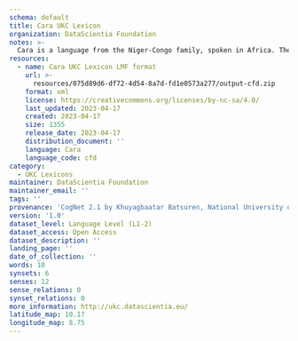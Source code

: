 ```yaml
---
schema: default
title: Cara UKC Lexicon
organization: DataScientia Foundation
notes: >-
  Cara is a language from the Niger-Congo family, spoken in Africa. The UKC Lexicon of Cara is represented as a lexico-semantic network. It consists of words, word senses, synsets, as well as sense-level and synset-level relationships.
resources:
  - name: Cara UKC Lexicon LMF format
    url: >-
      resources/075d89d6-df72-4d54-8a7d-fd1e0573a277/output-cfd.zip
    format: xml
    license: https://creativecommons.org/licenses/by-nc-sa/4.0/
    last_updated: 2023-04-17
    created: 2023-04-17
    size: 1355
    release_date: 2023-04-17
    distribution_document: ''
    language: Cara
    language_code: cfd
category:
  - UKC Lexicons
maintainer: DataScientia Foundation
maintainer_email: ''
tags: ''
provenance: 'CogNet 2.1 by Khuyagbaatar Batsuren, National University of Mongolia (http://cognet.ukc.disi.unitn.it); Native Languages of the Americas 2021.11. by Laura Redish and Orrin Lewis (http://www.native-languages.org); Princeton WordNet 2.1 by Princeton University (https://wordnet.princeton.edu)'
version: '1.0'
dataset_level: Language Level (L1-2)
dataset_access: Open Access
dataset_description: ''
landing_page: ''
date_of_collection: ''
words: 10
synsets: 6
senses: 12
sense_relations: 0
synset_relations: 0
more_information: http://ukc.datascientia.eu/
latitude_map: 10.17
longitude_map: 8.75
---
```

